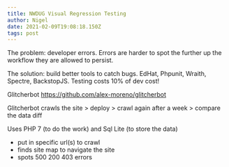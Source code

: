 ```yaml
---
title: NWDUG Visual Regression Testing
author: Nigel
date: 2021-02-09T19:08:18.150Z
tags: post
---
```


The problem: developer errors. Errors are harder to spot the further up the workflow they are allowed to persist.

The solution: build better tools to catch bugs. EdHat, Phpunit, Wraith, Spectre, BackstopJS. Testing costs 10% of dev cost!

Glitcherbot https://github.com/alex-moreno/glitcherbot

Glitcherbot crawls the site > deploy > crawl again after a week > compare the data diff

Uses PHP 7 (to do the work) and Sql Lite (to store the data)

-   put in specific url(s) to crawl
-   finds site map to navigate the site
-   spots 500 200 403 errors
